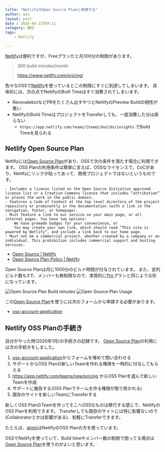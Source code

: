 ```yaml
---
title: "NetlifyのOpen Source Planに申請する"
author: azu
layout: post
date : 2020-04-22T09:11
category: 雑記
tags:
    - Netlify

---
```


[Netlify](https://www.netlify.com/)は便利ですが、Freeプランだと月300分の制限があります。

> 300 build minutes/month
> 
> https://www.netlify.com/pricing/

色々なOSSで[Netlify](https://www.netlify.com/)を使っているとこの制限にすぐに到達してしまいます。
具体的には、次の点でNetlifyのBuilt Timeはすぐ消費されてしまいます。

- RenovatebotなどPRをたくさん出すやつとNetlifyのPreview Buildの相性が悪い
- NetlifyのBuild TimeはプロジェクトをTransferしても、一度消費した分は戻らない
    - `https://app.netlify.com/teams/{team}/builds/insights` でBuild Timeを見られる


## Netlify Open Source Plan

Netlifyには[Open Source Plan](https://www.netlify.com/legal/open-source-policy/)があり、OSSで次の条件を満たす場合に利用できます。
OSS Planの利用条件は簡単に言えば、OSSなライセンスで、CoCがあり、Netlifyにリンクが貼ってあって、商用プロジェクトではないというものです。

```
- Includes a license listed on the Open Source Initiative approved license list or a Creative Commons license that includes “attribution” or places the work in the public domain.
- Features a Code of Conduct at the top level directory of the project repository or prominently in the documentation (with a link in the navigation, footer, or homepage).
- Must feature a link to our service on your main page, or all internal pages. You have two options:
    We have premade badges for your convenience, or
    You may create your own link, which should read “This site is powered by Netlify”, and include a link back to our home page.
- Must not be a commercial project, whether created by a company or an individual. This prohibition includes commercial support and hosting services.
```

- [Open Source | Netlify](https://www.netlify.com/open-source/)
- [Open Source Plan Policy | Netlify](https://www.netlify.com/legal/open-source-policy/)

Open Source Planは月に1000分のビルド時間が付与されています。
また、並列ビルド数も3で、メンバーも無制限なので、実質的に[Pro](https://www.netlify.com/pricing/)プランと同じような形になっています。

![Open Source Plan Build minutes](https://efcl.info/wp-content/uploads/2020/04/22-1587514820.png)
![Open Source Plan Usage](https://efcl.info/wp-content/uploads/2020/04/22-1587514947.png)

この[Open Source Plan](https://www.netlify.com/legal/open-source-policy/)を使うには次のフォームから申請する必要があります。

- [oss-account-application](https://opensource-form.netlify.com/)

## Netlify OSS Planの手続き

自分がやった時(2020年1月)の手続きの記録です。
[Open Source Plan](https://www.netlify.com/legal/open-source-policy/)の利用には次の手続きをしました。

1. [oss-account-application](https://opensource-form.netlify.com/)からフォームを埋めて問い合わせる
2. サポートからOSS Planの新しいTeamを作れる権限を一時的に付与してもらえる
3. https://app.netlify.com/teams/new/pricing からOSS Planを選んで新しいTeamを作成
4. サポートに報告する(OSS Planでチームを作る権限が取り除かれる)
5. 既存のサイトを新しいTeamにTransferする

新しくOSS PlanのTeamを作ってそこへOSSなものは移行する感じで、NetlifyのOSS Planを利用できます。
Transferしても既存のサイトには特に影響ないので(Collaboratorとかは影響がある)、気軽にTransferできます。

たとえば、[almin](https://github.com/almin/almin)はNetlifyのOSS Planの方を使っています。

OSSでNetlifyを使っていて、Build timeやメンバー数の制限で困ってる場合は[Open Source Plan](https://www.netlify.com/legal/open-source-policy/)を使うのがよいと思います。
